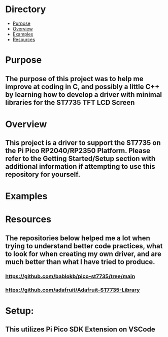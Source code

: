 # Directory
- [Purpose](#purpose)
- [Overview](#overview)
- [Examples](#examples)
- [Resources](#resources)



# Purpose
## The purpose of this project was to help me improve at coding in C, and possibly a little C++ by learning how to develop a driver with minimal libraries for the ST7735 TFT LCD Screen

# Overview
## This project is a driver to support the ST7735 on the Pi Pico RP2040/RP2350 Platform. Please refer to the Getting Started/Setup section with additional information if attempting to use this repository for yourself.

# Examples

# Resources
## The repositories below helped me a lot when trying to understand better code practices, what to look for when creating my own driver, and are much better than what I have tried to produce.
### https://github.com/bablokb/pico-st7735/tree/main 
### https://github.com/adafruit/Adafruit-ST7735-Library




# Setup: 
## This utilizes Pi Pico SDK Extension on VSCode 

